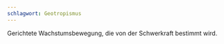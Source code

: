 ```yaml
---
schlagwort: Geotropismus
---
```

Gerichtete Wachstumsbewegung, die von der Schwerkraft bestimmt wird.